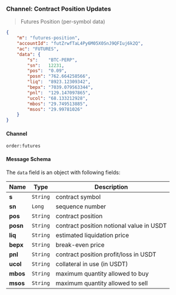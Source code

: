 ### Channel: Contract Position Updates

> Futures Position (per-symbol data)

```json
{
    "m": "futures-position",
    "accountId": "futZrwfTaL4Py6M05X0SnJ9QFIuj6k2Q",
    "ac": "FUTURES",
    "data": {
        "s":    "BTC-PERP",
        "sn":   12231,
        "pos":  "0.09",
        "posn": "762.664258566",
        "liq":  "8923.12309342",
        "bepx": "7039.079563344",
        "pnl":  "129.147097865",
        "ucol": "68.133212928",
        "mbos": "29.749513885",
        "msos": "29.99781026"
    }
}
```

#### Channel

`order:futures` 


#### Message Schema

The `data` field is an object with following fields: 

 Name    | Type      | Description
-------- | --------- | ----------------------------------------
**s**    | `String`  |  contract symbol 
**sn**   | `Long`    |  sequence number 
**pos**  | `String`  |  contract position
**posn** | `String`  |  contract position notional value in USDT
**liq**  | `String`  |  estimated liquidation price
**bepx** | `String`  |  break-even price
**pnl**  | `String`  |  contract position profit/loss in USDT
**ucol** | `String`  |  collateral in use (in USDT)
**mbos** | `String`  |  maximum quantity allowed to buy
**msos** | `String`  |  maximum quantity allowed to sell

